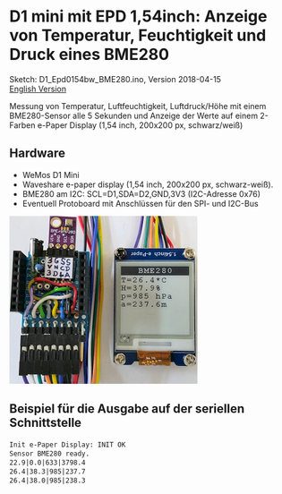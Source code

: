 # D1 mini mit EPD 1,54inch: Anzeige von Temperatur, Feuchtigkeit und Druck eines BME280
Sketch: D1_Epd0154bw_BME280.ino, Version 2018-04-15      
[English Version](./README.md "English Version")   

Messung von Temperatur, Luftfeuchtigkeit, Luftdruck/H&ouml;he mit einem BME280-Sensor alle 5 Sekunden und Anzeige der Werte auf einem 2-Farben e-Paper Display (1,54 inch, 200x200 px, schwarz/wei&szlig;)

## Hardware
* WeMos D1 Mini
* Waveshare e-paper display (1,54 inch, 200x200 px, schwarz-wei&szlig;).
* BME280 am I2C: SCL=D1,SDA=D2,GND,3V3 (I2C-Adresse 0x76)
* Eventuell Protoboard mit Anschl&uuml;ssen f&uuml;r den SPI- und I2C-Bus

![D1 epd0154bw MBE280](./images/D1_epd0154bw_bme280.png "D1mini mit e-Paper-Display 1,54inch und BME280")  

## Beispiel f&uuml;r die Ausgabe auf der seriellen Schnittstelle

```
Init e-Paper Display: INIT OK
Sensor BME280 ready.
22.9|0.0|633|3798.4
26.4|38.3|985|237.7
26.4|38.0|985|238.3
```
